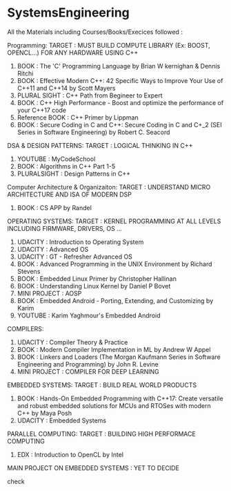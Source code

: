 # SystemsEngineering
All the Materials including Courses/Books/Execices followed :

Programming:
TARGET : MUST BUILD COMPUTE LIBRARY (Ex: BOOST, OPENCL...) FOR ANY HARDWARE USING C++
1. BOOK : The 'C' Programming Language by Brian W kernighan & Dennis Ritchi
2. BOOK : Effective Modern C++: 42 Specific Ways to Improve Your Use of C++11 and C++14 by Scott  Mayers
3. PLURAL SIGHT : C++ Path from Begineer to Expert
4. BOOK : C++ High Performance - Boost and optimize the performance of your C++17 code
5. Reference BOOK : C++ Primer by Lippman
6. BOOK : Secure Coding in C and C++: Secure Coding in C and C+_2 (SEI Series in Software Engineering) by Robert C. Seacord

DSA & DESIGN PATTERNS:
TARGET : LOGICAL THINKING IN C++
1. YOUTUBE : MyCodeSchool
2. BOOK : Algorithms in C++ Part 1-5
3. PLURALSIGHT : Design Patterns in C++

Computer Architecture & Organizaiton:
TARGET : UNDERSTAND MICRO ARCHITECTURE AND ISA OF MODERN DSP
1. BOOK : CS APP by Randel

OPERATING SYSTEMS:
TARGET : KERNEL PROGRAMMING AT ALL LEVELS INCLUDING FIRMWARE, DRIVERS, OS ...
1. UDACITY : Introduction to Operating System
2. UDACITY : Advanced OS
3. UDACITY : GT - Refresher Advanced OS
4. BOOK : Advanced Programming in the UNIX Environment by Richard Stevens
5. BOOK : Embedded Linux Primer by Christopher Hallinan
6. BOOK : Understanding Linux Kernel by Daniel P Bovet
7. MINI PROJECT : AOSP
7. BOOK : Embedded Android - Porting, Extending, and Customizing by Karim
8. YOUTUBE : Karim Yaghmour's Embedded Android

COMPILERS:
1. UDACITY : Compiler Theory & Practice
2. BOOK : Modern Compiler Implementation in ML by Andrew W Appel
3. BOOK : Linkers and Loaders (The Morgan Kaufmann Series in Software Engineering and Programming) by John R. Levine
4. MINI PROJECT : COMPILER FOR DEEP LEARNING

EMBEDDED SYSTEMS:
TARGET : BUILD REAL WORLD PRODUCTS
1. BOOK : Hands-On Embedded Programming with C++17: Create versatile and robust embedded solutions for MCUs and RTOSes with modern C++ by Maya Posh
2. UDACITY : Embedded Systems

PARALLEL COMPUTING:
TARGET : BUILDING HIGH PERFORMACE COMPUTING
1. EDX : Introduction to OpenCL by Intel

MAIN PROJECT ON EMBEDDED SYSTEMS : YET TO DECIDE

check